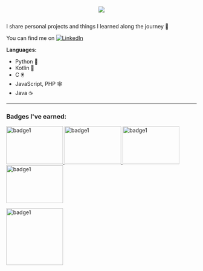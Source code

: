 # <p align="center"> <img src="https://readme-typing-svg.demolab.com?font=Fira+Code&pause=1000&color=00FF00&width=435&lines=Hello+World!+%F0%9F%91%8B"/> </p>

I share personal projects and things I learned along the journey 🎈

You can find me on [![LinkedIn](https://img.shields.io/badge/%20-LinkedIn%20-blue)](https://www.linkedin.com/in/deem-alqudaimi/)


**Languages:**
* Python 🐍
* Kotlin 📱
* C 🖲
* JavaScript, PHP 🕸
* Java ☕

______________
### Badges I've earned:
<a href="https://www.cloudskillsboost.google/public_profiles/574b8101-7730-486a-b7e2-aff0a92882bb/badges/2600196">
         <img alt="badge1" src="https://cdn.qwiklabs.com/i88dJUJVWT%2Blo8GTDfEOqhJF9XXF2YvZOI1pY%2FbzSaY%3D"
         width="150" height="100">
</a>

<a href="https://www.cloudskillsboost.google/public_profiles/574b8101-7730-486a-b7e2-aff0a92882bb/badges/2609747">
         <img alt="badge1" src="https://cdn.qwiklabs.com/E0JKzdW%2BMe9R7IG0d1z1jdKa%2B8F5U5UYdKIVpVVa3EA%3D"
         width="150" height="100">
</a>

<a href="https://www.cloudskillsboost.google/public_profiles/574b8101-7730-486a-b7e2-aff0a92882bb/badges/2647201">
         <img alt="badge1" src="https://cdn.qwiklabs.com/fUkNC8Ujw5C3fdqhXntXppEGL%2BupKOgvE42GWf4Oo68%3D"
         width="150" height="100">
</a>

<a href="https://www.cloudskillsboost.google/public_profiles/574b8101-7730-486a-b7e2-aff0a92882bb/badges/2648357">
         <img alt="badge1" src="https://cdn.qwiklabs.com/%2BfUNwBxkIaRRdkzbDGS6GW%2BBbMbyXO6F%2BJg%2B3QrSXeA%3D"
         width="150" height="100">
</a>


<img alt="badge1" src="https://assets.carolus.kodeco.com/assets/badges/lp_android_beginners-748064c63d1a8c02f811e9d745b12b77ea716e388d4b6aab1291e2e87ec4a76b.png"
         width="150" height="150">
